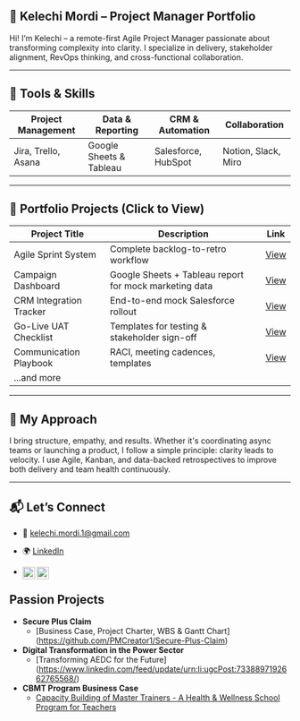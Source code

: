 <h2>👋 Kelechi Mordi – Project Manager Portfolio</h2>

Hi! I’m Kelechi – a remote-first Agile Project Manager passionate about transforming complexity into clarity. I specialize in delivery, stakeholder alignment, RevOps thinking, and cross-functional collaboration.

---

## 🔧 Tools & Skills

| Project Management | Data & Reporting     | CRM & Automation     | Collaboration       |
|--------------------|----------------------|-----------------------|----------------------|
| Jira, Trello, Asana|Google Sheets & Tableau   | Salesforce, HubSpot   | Notion, Slack, Miro  |

---

## 📁 Portfolio Projects (Click to View)

| Project Title | Description | Link |
|---------------|-------------|------|
| Agile Sprint System | Complete backlog-to-retro workflow | [View](https://github.com/PMCreator1/Agile-Sprint) |
| Campaign Dashboard | Google Sheets + Tableau report for mock marketing data | [View](https://public.tableau.com/app/profile/kelechi.mordi/viz/Dashboard_17506074789140/Dashboard1?publish=yes) |
| CRM Integration Tracker | End-to-end mock Salesforce rollout | [View](#) |
| Go-Live UAT Checklist | Templates for testing & stakeholder sign-off | [View](#) |
| Communication Playbook | RACI, meeting cadences, templates | [View](#) |
| ...and more | | |

---

## 🧠 My Approach

I bring structure, empathy, and results. Whether it's coordinating async teams or launching a product, I follow a simple principle: clarity leads to velocity. I use Agile, Kanban, and data-backed retrospectives to improve both delivery and team health continuously.

---

## 📬 Let’s Connect

- 📧 kelechi.mordi.1@gmail.com

  
- 🌍 [LinkedIn](https://www.linkedin.com/in/kelechi-mordi)
- [<img align="left" alt="_mordi001 | Twitter" width="22px" src="https://cdn.jsdelivr.net/npm/simple-icons@v3/icons/twitter.svg" />][twitter]
[<img align="left" alt="mordi-kelechi | LinkedIn" width="22px" src="https://cdn.jsdelivr.net/npm/simple-icons@v3/icons/linkedin.svg" />][linkedin]

[twitter]: https://x.com/_mordi001
[linkedin]: https://www.linkedin.com/in/mordi-kelechi/

<h2>Passion Projects</h2>

- <b>Secure Plus Claim</b>
  - [Business Case, Project Charter, WBS & Gantt Chart]
(https://github.com/PMCreator1/Secure-Plus-Claim)
- <b>Digital Transformation in the Power Sector</b>
  - [Transforming AEDC for the Future]
(https://www.linkedin.com/feed/update/urn:li:ugcPost:7338897192662765568/) 
- <b>CBMT Program Business Case</b>
  - [Capacity Building of Master Trainers - A Health & Wellness School Program for Teachers](https://github.com/PMCreator1/Capacity-Building-of-Master-Trainers)
